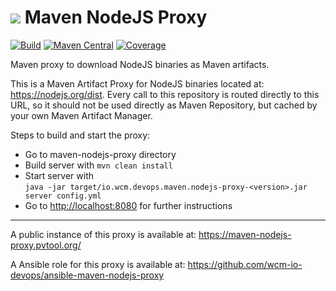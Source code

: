 <img src="https://wcm.io/images/favicon-16@2x.png"/> Maven NodeJS Proxy
======
[![Build](https://github.com/wcm-io-devops/maven-nodejs-proxy/workflows/Build/badge.svg?branch=develop)](https://github.com/wcm-io-devops/maven-nodejs-proxy/actions?query=workflow%3ABuild+branch%3Adevelop)
[![Maven Central](https://img.shields.io/maven-central/v/io.wcm.devops.maven/io.wcm.devops.maven.nodejs-proxy)](https://repo1.maven.org/maven2/io/wcm/devops/maven/io.wcm.devops.maven.nodejs-proxy)
[![Coverage](https://sonarcloud.io/api/project_badges/measure?project=wcm-io-devops_maven-nodejs-proxy&metric=coverage)](https://sonarcloud.io/summary/new_code?id=wcm-io-devops_maven-nodejs-proxy)

Maven proxy to download NodeJS binaries as Maven artifacts.

This is a Maven Artifact Proxy for NodeJS binaries located at: https://nodejs.org/dist. Every call to this repository is routed directly to this URL, so it should not be used directly as Maven Repository, but cached by your own Maven Artifact Manager.

Steps to build and start the proxy:

- Go to maven-nodejs-proxy directory
- Build server with `mvn clean install`
- Start server with<br/>
`java -jar target/io.wcm.devops.maven.nodejs-proxy-<version>.jar server config.yml`
- Go to [http://localhost:8080](http://localhost:8080) for further instructions

---

A public instance of this proxy is available at: https://maven-nodejs-proxy.pvtool.org/

A Ansible role for this proxy is available at:
https://github.com/wcm-io-devops/ansible-maven-nodejs-proxy
